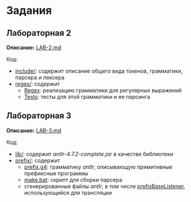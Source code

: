 # Задания

## Лабораторная 2

**Описание:** [LAB-2.md](src/regex/LAB-2.md)

Код:
* [include/](include): содержит описание общего вида токенов, грамматики, парсера и лексера
* [regex/](src/regex): содержит 
    * [Regex](src/regex/RegexDescription.kt): реализацию грамматики для регулярных выражений
    * [Tests](src/regex/test/Tests.kt): тесты для этой грамматики и ее парсинга
    
## Лабораторная 3

**Описание:** [LAB-3.md](src/prefix/LAB-3.md)

Код:
* [lib/](lib): содержит _antlr-4.7.2-complete.jar_ в качестве библиотеки
* [prefix/](src/prefix): содержит 
    * [prefix.g4](src/prefix/Prefix.g4): грамматику _antlr_, описывающую примитивные префиксные программы
    * [make.bat](src/prefix/make.bat): скрипт для сборки парсера
    * сгенерированные файлы _antlr_, в том числе [prefixBaseListener](src/prefix/prefixBaseListener.java), использующийся для трансляции